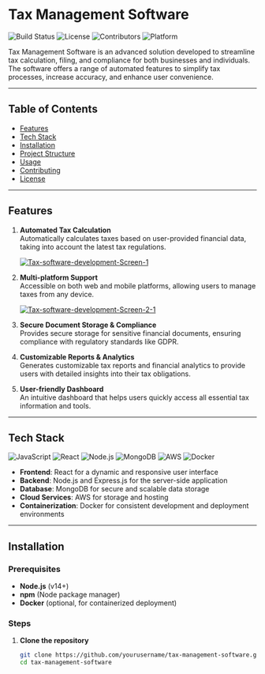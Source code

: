 # Tax Management Software

![Build Status](https://img.shields.io/badge/build-passing-brightgreen)
![License](https://img.shields.io/github/license/yourusername/tax-management-software)
![Contributors](https://img.shields.io/github/contributors/yourusername/tax-management-software)
![Platform](https://img.shields.io/badge/platform-Web%20%7C%20Mobile-blue)

Tax Management Software is an advanced solution developed to streamline tax calculation, filing, and compliance for both businesses and individuals. The software offers a range of automated features to simplify tax processes, increase accuracy, and enhance user convenience.

---

## Table of Contents
- [Features](#features)
- [Tech Stack](#tech-stack)
- [Installation](#installation)
- [Project Structure](#project-structure)
- [Usage](#usage)
- [Contributing](#contributing)
- [License](#license)

---

## Features

1. **Automated Tax Calculation**  
   Automatically calculates taxes based on user-provided financial data, taking into account the latest tax regulations.

   <a href="https://ibb.co/1Z6kqmW"><img src="https://i.ibb.co/tBX9sJr/Tax-software-development-Screen-1.png" alt="Tax-software-development-Screen-1" border="0"></a>

2. **Multi-platform Support**  
   Accessible on both web and mobile platforms, allowing users to manage taxes from any device.

   <a href="https://ibb.co/L0SGry6"><img src="https://i.ibb.co/10ZSMNK/Tax-software-development-Screen-2-1.png" alt="Tax-software-development-Screen-2-1" border="0"></a>

3. **Secure Document Storage & Compliance**  
   Provides secure storage for sensitive financial documents, ensuring compliance with regulatory standards like GDPR.

4. **Customizable Reports & Analytics**  
   Generates customizable tax reports and financial analytics to provide users with detailed insights into their tax obligations.

5. **User-friendly Dashboard**  
   An intuitive dashboard that helps users quickly access all essential tax information and tools.

---

## Tech Stack

![JavaScript](https://img.shields.io/badge/JavaScript-ES6-blue?logo=javascript)
![React](https://img.shields.io/badge/React-17+-blue?logo=react)
![Node.js](https://img.shields.io/badge/Node.js-14+-green?logo=node.js)
![MongoDB](https://img.shields.io/badge/MongoDB-Database-green?logo=mongodb)
![AWS](https://img.shields.io/badge/AWS-Cloud-orange?logo=amazon-aws)
![Docker](https://img.shields.io/badge/Docker-Containerization-blue?logo=docker)

- **Frontend**: React for a dynamic and responsive user interface
- **Backend**: Node.js and Express.js for the server-side application
- **Database**: MongoDB for secure and scalable data storage
- **Cloud Services**: AWS for storage and hosting
- **Containerization**: Docker for consistent development and deployment environments

---

## Installation

### Prerequisites
- **Node.js** (v14+)
- **npm** (Node package manager)
- **Docker** (optional, for containerized deployment)

### Steps

1. **Clone the repository**
   ```bash
   git clone https://github.com/yourusername/tax-management-software.git
   cd tax-management-software
